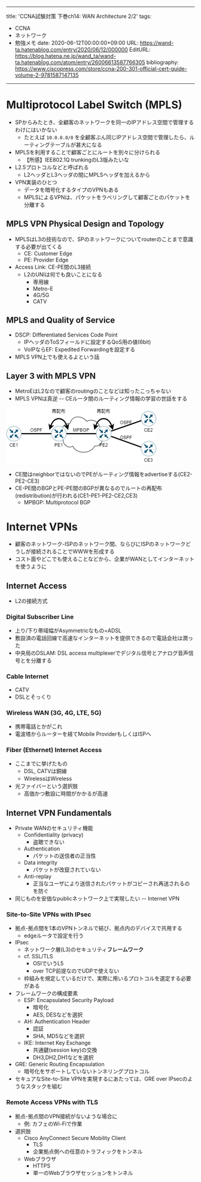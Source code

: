 ---
title: 'CCNA試験対策 下巻ch14: WAN Architecture 2/2'
tags:
- CCNA
- ネットワーク
- 勉強メモ
date: 2020-06-12T00:00:00+09:00
URL: https://wand-ta.hatenablog.com/entry/2020/06/12/000000
EditURL: https://blog.hatena.ne.jp/wand_ta/wand-ta.hatenablog.com/atom/entry/26006613587766305
bibliography: https://www.ciscopress.com/store/ccna-200-301-official-cert-guide-volume-2-9781587147135
-------------------------------------


# Multiprotocol Label Switch (MPLS) #

- SPからみたとき、全顧客のネットワークを同一のIPアドレス空間で管理するわけにはいかない
  - たとえば `10.0.0.0/8` を全顧客ぶん同じIPアドレス空間で管理したら、ルーティングテーブルが甚大になる
- MPLSを利用することで顧客ごとにルートを別々に分けられる
  - 【所感】IEE802.1Q trunkingのL3版みたいな
- L2.5プロトコルなどと呼ばれる
  - L2ヘッダとL3ヘッダの間にMPLSヘッダを加えるから
- VPN実装のひとつ
  - データを暗号化するタイプのVPNもある
  - MPLSによるVPNは、パケットをラベリングして顧客ごとのパケットを分離する

## MPLS VPN Physical Design and Topology ##

- MPLSはL3の技術なので、SPのネットワークについてrouterのことまで意識する必要が出てくる
  - CE: Customer Edge
  - PE: Provider Edge
- Access Link: CE-PE間のL3接続
  - L2のUNIは何でも良いことになる
    - 専用線
    - Metro-E
    - 4G/5G
    - CATV

## MPLS and Quality of Service ##

- DSCP: Differentiated Services Code Point
  - IPヘッダのToSフィールドに設定するQoS用の値(6bit)
  - VoIPならEF: Expedited Forwardingを設定する
- MPLS VPN上でも使えるよという話

## Layer 3 with MPLS VPN ##

- MetroEはL2なので顧客のroutingのことなどは知ったこっちゃない
- MPLS VPNは真逆 -- CEルータ間のルーティング情報の学習の世話をする

![20200621032650](../../../imgs/20200621032650.png)

- CE間はneighborではないのでPEがルーティング情報をadvertiseする(CE2-PE2-CE3)
- CE-PE間のBGPとPE-PE間のBGPが異なるのでルートの再配布(redistribution)が行われる(CE1-PE1-PE2-CE2,CE3)
  - MPBGP: Multiprotocol BGP


# Internet VPNs #

- 顧客のネットワーク-ISPのネットワーク間、ならびにISPのネットワークどうしが接続されることでWWWを形成する
- コスト面やどこでも使えることなどから、企業がWANとしてインターネットを使うように

## Internet Access ##

- L2の接続方式

### Digital Subscriber Line ###

- 上り/下り帯域幅がAsymmetricなもの=ADSL
- 敷設済の電話回線で高速なインターネットを提供できるので電話会社は潤った
- 中央局のDSLAM: DSL access multiplexerでデジタル信号とアナログ音声信号とを分離する

### Cable Internet ###

- CATV
- DSLとそっくり

### Wireless WAN (3G, 4G, LTE, 5G) ###

- 携帯電話とかがこれ
- 電波塔からルーターを経てMobile ProviderもしくはISPへ

### Fiber (Ethernet) Internet Access ###

- ここまでに挙げたもの
  - DSL, CATVは銅線
  - WirelessはWireless
- 光ファイバーという選択肢
  - 高価かつ敷設に時間がかかるが高速


## Internet VPN Fundamentals ##

- Private WANのセキュリティ機能
  - Confidentiality (privacy)
    - 盗聴できない
  - Authentication
    - パケットの送信者の正当性
  - Data integrity
    - パケットが改竄されていない
  - Anti-replay
    - 正当なユーザにより送信されたパケットがコピーされ再送されるのを防ぐ
- 同じものを安価なpublicネットワーク上で実現したい -- Internet VPN


### Site-to-Site VPNs with IPsec ###

- 拠点-拠点間を1本のVPNトンネルで結び、拠点内のデバイスで共用する
  - edgeルータで設定を行う
- IPsec
  - ネットワーク層(L3)のセキュリティ**フレームワーク**
  - cf. SSL/TLS
    - OSIでいうL5
    - over TCP前提なのでUDPで使えない
  - 枠組みを規定しているだけで、実際に用いるプロトコルを選定する必要がある
- フレームワークの構成要素
  - ESP: Encapsulated Security Payload
    - 暗号化
    - AES, DESなどを選択
  - AH: Authentication Header
    - 認証
    - SHA, MD5などを選択
  - IKE: Internet Key Exchange
    - 共通鍵(session key)の交換
    - DH3,DH2,DH1などを選択
- GRE: Generic Routing Encapsulation
  - 暗号化をサポートしていないトンネリングプロトコル
- セキュアなSite-to-Site VPNを実現するにあたっては、GRE over IPsecのようなスタックを組む

### Remote Access VPNs with TLS ###

- 拠点-拠点間のVPN接続がないような場合に
  - 例: カフェのWi-Fiで作業
- 選択肢
  - Cisco AnyConnect Secure Mobility Client
    - TLS
    - 企業拠点側への任意のトラフィックをトンネル
  - Webブラウザ
    - HTTPS
    - 単一のWebブラウザセッションをトンネル
